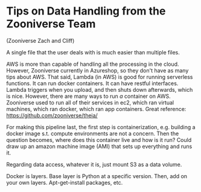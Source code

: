 # Tips on Data Handling from the Zooniverse Team
(Zooniverse Zach and Cliff)

A single file that the user deals with is much easier than multiple files.

AWS is more than capable of handling all the processing in the cloud.
However, Zooniverse currently in Azureshop, so they don't have as many
tips about AWS.
That said, Lambda (in AWS) is good for running serverless functions.
It can run docker containers.
It can have restful interfaces.
Lambda triggers when you upload, and then shuts down afterwards,
which is nice.
However, there are many ways to run *a* container on AWS.
Zooniverse used to run all of their services in ec2,
which ran virtual machines,
which ran docker,
which ran app containers.
Great reference: https://github.com/zooniverse/theia/

For making this pipeline last, the first step is containerization,
e.g. building a docker image s.t. compute environments are not a concern.
Then the question becomes, where does this container live and how is it run?
Could draw up an amazon machine image (AMI) that sets up everything and runs it.

Regarding data access, whatever it is, just mount S3 as a data volume.

Docker is layers.
Base layer is Python at a specific version.
Then, add on your own layers.
Apt-get-install packages, etc.
